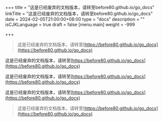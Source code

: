 +++
title = "这是已经废弃的文档版本，请转至before80.github.io/go_docs"
linkTitle = "这是已经废弃的文档版本，请转至before80.github.io/go_docs"
date = 2024-02-05T21:00:00+08:00
type = "docs"
description = ""
isCJKLanguage = true
draft = false
[menu.main]
    weight = -999

+++

> 这是已经废弃的文档版本，请转至[https://before80.github.io/go_docs](https://before80.github.io/go_docs)

这是已经废弃的文档版本，请转至[https://before80.github.io/go_docs](https://before80.github.io/go_docs)

这是已经废弃的文档版本，请转至[https://before80.github.io/go_docs](https://before80.github.io/go_docs)

这是已经废弃的文档版本，请转至[https://before80.github.io/go_docs](https://before80.github.io/go_docs)

> 这是已经废弃的文档版本，请转至[https://before80.github.io/go_docs](https://before80.github.io/go_docs)